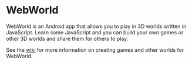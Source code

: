 # WebWorld

WebWorld is an Android app that allows you to play in 3D worlds written in JavaScript.
Learn some JavaScript and you can build your own games or other 3D worlds
and share them for others to play.

See the [wiki](wiki) for more information on creating games and other worlds for WebWorld.